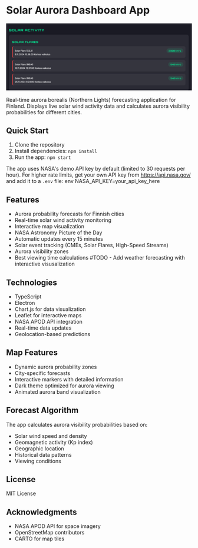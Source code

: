 # Solar Aurora Dashboard App

![Solar Aurora Dashboard Screenshot](screenshot.png)

Real-time aurora borealis (Northern Lights) forecasting application for Finland. Displays live solar wind activity data and calculates aurora visibility probabilities for different cities.

## Quick Start
1. Clone the repository
2. Install dependencies: `npm install`
3. Run the app: `npm start`

The app uses NASA's demo API key by default (limited to 30 requests per hour). 
For higher rate limits, get your own API key from https://api.nasa.gov/ 
and add it to a `.env` file:
env
NASA_API_KEY=your_api_key_here

## Features
- Aurora probability forecasts for Finnish cities
- Real-time solar wind activity monitoring
- Interactive map visualization
- NASA Astronomy Picture of the Day
- Automatic updates every 15 minutes
- Solar event tracking (CMEs, Solar Flares, High-Speed Streams)
- Aurora visibility zones
- Best viewing time calculations
#TODO - Add weather forecasting with interactive visusalization

## Technologies
- TypeScript
- Electron
- Chart.js for data visualization
- Leaflet for interactive maps
- NASA APOD API integration
- Real-time data updates
- Geolocation-based predictions

## Map Features
- Dynamic aurora probability zones
- City-specific forecasts
- Interactive markers with detailed information
- Dark theme optimized for aurora viewing
- Animated aurora band visualization

## Forecast Algorithm
The app calculates aurora visibility probabilities based on:
- Solar wind speed and density
- Geomagnetic activity (Kp index)
- Geographic location
- Historical data patterns
- Viewing conditions

## License
MIT License

## Acknowledgments
- NASA APOD API for space imagery
- OpenStreetMap contributors
- CARTO for map tiles
